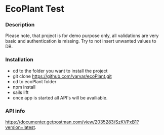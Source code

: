 # EcoPlant Test

### Description

Please note, that project is for demo purpose only, all validations are very basic and authentication is missing.
Try to not insert unwanted values to DB.

### Installation 

+ cd to the folder you want to install the project
+ git clone https://github.com/varvar/ecoPlant.git
+ cd to ecoPlant folder
+ npm install
+ sails lift
+ once app is started all API's will be availiable.


### API info

https://documenter.getpostman.com/view/2035283/SzKVPxB1?version=latest.

<!-- Internally, Sails used [`sails-generate@1.16.13`](https://github.com/balderdashy/sails-generate/tree/v1.16.13/lib/core-generators/new). -->



<!--
Note:  Generators are usually run using the globally-installed `sails` CLI (command-line interface).  This CLI version is _environment-specific_ rather than app-specific, thus over time, as a project's dependencies are upgraded or the project is worked on by different developers on different computers using different versions of Node.js, the Sails dependency in its package.json file may differ from the globally-installed Sails CLI release it was originally generated with.  (Be sure to always check out the relevant [upgrading guides](https://sailsjs.com/upgrading) before upgrading the version of Sails used by your app.  If you're stuck, [get help here](https://sailsjs.com/support).)
-->

